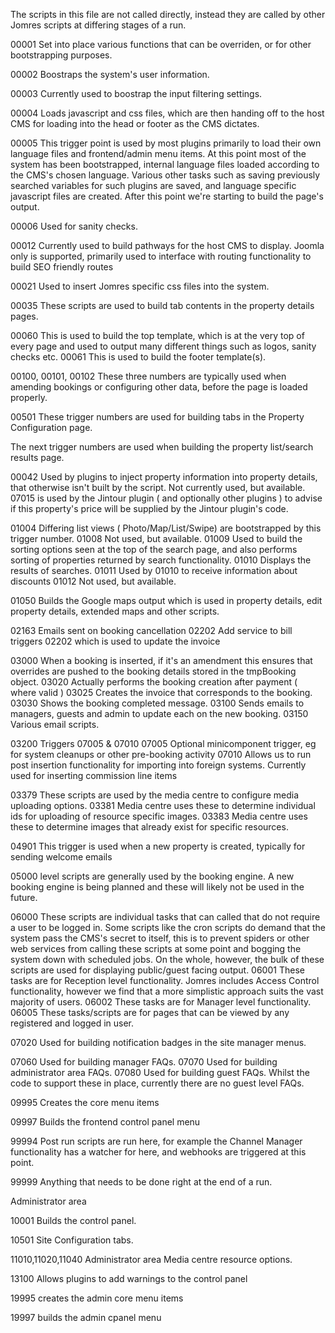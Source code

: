 The scripts in this file are not called directly, instead they are called by other Jomres scripts at differing stages of a run.


00001 Set into place various functions that can be overriden, or for other bootstrapping purposes.

00002 Boostraps the system's user information.

00003 Currently used to boostrap the input filtering settings.

00004 Loads javascript and css files, which are then handing off to the host CMS for loading into the head or footer as the CMS dictates.

00005 This trigger point is used by most plugins primarily to load their own language files and frontend/admin menu items. At this point most of the system has been bootstrapped, internal language files loaded according to the CMS's chosen language. Various other tasks such as saving previously searched variables for such plugins are saved, and language specific javascript files are created. After this point we're starting to build the page's output.

00006 Used for sanity checks.


00012 Currently used to build pathways for the host CMS to display. Joomla only is supported, primarily used to interface with routing functionality to build SEO friendly routes


00021 Used to insert Jomres specific css files into the system.


00035 These scripts are used to build tab contents in the property details pages.

00060 This is used to build the top template, which is at the very top of every page and used to output many different things such as logos, sanity checks etc.
00061 This is used to build the footer template(s).

00100, 00101, 00102 These three numbers are typically used when amending bookings or configuring other data, before the page is loaded properly.

00501 These trigger numbers are used for building tabs in the Property Configuration page.

The next trigger numbers are used when building the property list/search results page.

00042 Used by plugins to inject property information into property details, that otherwise isn't built by the script. Not currently used, but available.
07015 is used by the Jintour plugin ( and optionally other plugins ) to advise if this property's price will be supplied by the Jintour plugin's code.

01004 Differing list views ( Photo/Map/List/Swipe) are bootstrapped by this trigger number.
01008 Not used, but available.
01009 Used to build the sorting options seen at the top of the search page, and also performs sorting of properties returned by search functionality.
01010 Displays the results of searches.
01011 Used by 01010 to receive information about discounts
01012 Not used, but available.

01050 Builds the Google maps output which is used in property details, edit property details, extended maps and other scripts.

02163 Emails sent on booking cancellation
02202 Add service to bill triggers 02202 which is used to update the invoice

03000 When a booking is inserted, if it's an amendment this ensures that overrides are pushed to the booking details stored in the tmpBooking object.
03020 Actually performs the booking creation after payment ( where valid )
03025 Creates the invoice that corresponds to the booking.
03030 Shows the booking completed message.
03100 Sends emails to managers, guests and admin to update each on the new booking.
03150 Various email scripts.

03200 Triggers 07005 & 07010
07005 Optional minicomponent trigger, eg for system cleanups or other pre-booking activity
07010 Allows us to run post insertion functionality for importing into foreign systems. Currently used for inserting commission line items

03379 These scripts are used by the media centre to configure media uploading options.
03381 Media centre uses these to determine individual ids for uploading of resource specific images.
03383 Media centre uses these to determine images that already exist for specific resources.

04901 This trigger is used when a new property is created, typically for sending welcome emails

05000 level scripts are generally used by the booking engine. A new booking engine is being planned and these will likely not be used in the future.

06000 These scripts are individual tasks that can called that do not require a user to be logged in. Some scripts like the cron scripts do demand that the system pass the CMS's secret to itself, this is to prevent spiders or other web services from calling these scripts at some point and bogging the system down with scheduled jobs. On the whole, however, the bulk of these scripts are used for displaying public/guest facing output.
06001 These tasks are for Reception level functionality. Jomres includes Access Control functionality, however we find that a more simplistic approach suits the vast majority of users.
06002 These tasks are for Manager level functionality.
06005 These tasks/scripts are for pages that can be viewed by any registered and logged in user.

07020 Used for building notification badges in the site manager menus.

07060 Used for building manager FAQs.
07070 Used for building administrator area FAQs.
07080 Used for building guest FAQs. Whilst the code to support these in place, currently there are no guest level FAQs.

09995 Creates the core menu items

09997 Builds the frontend control panel menu

99994 Post run scripts are run here, for example the Channel Manager functionality has a watcher for here, and webhooks are triggered at this point.

99999 Anything that needs to be done right at the end of a run.


Administrator area

10001 Builds the control panel.

10501 Site Configuration tabs.

11010,11020,11040 Administrator area Media centre resource options.

13100 Allows plugins to add warnings to the control panel

19995 creates the admin core menu items

19997 builds the admin cpanel menu
